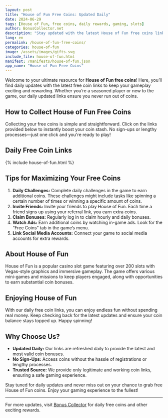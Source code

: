 ```yaml
---
layout: post
title: "House of Fun Free Coins: Updated Daily"
date: 2024-06-29
tags: [House of Fun, free coins, daily rewards, gaming, slots]
author: BonusCollector.net
description: "Stay updated with the latest House of Fun free coins links. Collect daily rewards and enhance your gaming experience without spending a dime."
lang: en
permalink: /house-of-fun-free-coins/
categories: house-of-fun
image: /assets/images/gifts.svg
include_file: house-of-fun.html
manifest: /manifests/house-of-fun.json
app_name: "House of Fun Free Coins"
---
```


Welcome to your ultimate resource for **House of Fun free coins**! Here, you’ll find daily updates with the latest free coin links to keep your gameplay exciting and rewarding. Whether you’re a seasoned player or new to the game, our daily updated links ensure you never run out of coins.

## How to Collect House of Fun Free Coins

Collecting your free coins is simple and straightforward. Click on the links provided below to instantly boost your coin stash. No sign-ups or lengthy processes—just one click and you're ready to play!

## Daily Free Coin Links

{% include house-of-fun.html %}

## Tips for Maximizing Your Free Coins

1. **Daily Challenges:** Complete daily challenges in the game to earn additional coins. These challenges might include tasks like spinning a certain number of times or winning a specific amount of coins.
2. **Invite Friends:** Invite your friends to play House of Fun. Each time a friend signs up using your referral link, you earn extra coins.
3. **Claim Bonuses:** Regularly log in to claim hourly and daily bonuses.
4. **Watch Ads:** Earn additional coins by watching in-game ads. Look for the “Free Coins” tab in the game’s menu.
5. **Link Social Media Accounts:** Connect your game to social media accounts for extra rewards.

## About House of Fun

House of Fun is a popular casino slot game featuring over 200 slots with Vegas-style graphics and immersive gameplay. The game offers various mini-games and missions to keep players engaged, along with opportunities to earn substantial coin bonuses.

## Enjoying House of Fun

With our daily free coin links, you can enjoy endless fun without spending real money. Keep checking back for the latest updates and ensure your coin balance stays topped up. Happy spinning!

## Why Choose Us?

- **Updated Daily:** Our links are refreshed daily to provide the latest and most valid coin bonuses.
- **No Sign-Ups:** Access coins without the hassle of registrations or lengthy processes.
- **Trusted Source:** We provide only legitimate and working coin links, ensuring a safe gaming experience.

Stay tuned for daily updates and never miss out on your chance to grab free House of Fun coins. Enjoy your gaming experience to the fullest!

---

For more updates, visit [Bonus Collector](https://bonuscollector.net) for daily free coins and other exciting rewards.
